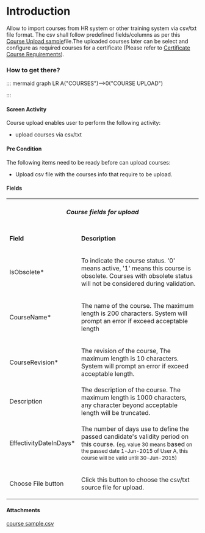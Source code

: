 # Introduction


Allow to import courses from HR system or other training system via csv/txt file format. The csv shall follow predefined fields/columns as per this [Course Upload sample](iFactory-JGP-MES/iFactory-JGP-MES-Home/iFactory-JGP-MS/CONTENT/Courses/Course-Upload.md)file.The uploaded courses later can be select and configure as required courses for a certificate (Please refer to 
[Certificate Course Requirements](/iFactory-JGP-MES/iFactory-JGP-MES-Home/iFactory-JGP-MS/CONTENT/Courses/Certification-Course-Requirements.md)). 


### How to get there?



::: mermaid
graph LR
A("COURSES")-->0("COURSE UPLOAD")

:::


#### Screen Activity


Course upload enables user to perform the following activity:

- upload courses via csv/txt




#### Pre Condition


The following items need to be ready before can upload courses: 

- Upload csv file with the courses info that require to be upload.



#### Fields



<table class="confluenceTable"><tbody><tr><td colspan="2" style="text-align: center;" class="confluenceTd"><h5 id="CourseUpload-Coursefieldsforupload">Course fields for upload</h5></td></tr><tr><td class="highlight confluenceTd"><p><strong>Field</strong></p></td><td class="highlight confluenceTd"><p><strong>Description</strong></p></td></tr><tr><td class="confluenceTd"><p>IsObsolete*</p></td><td class="confluenceTd"><p>To indicate the course status. '0' means active, '1' means this course is obsolete. Courses with obsolete status will not be considered during validation.</p></td></tr><tr><td class="confluenceTd"><p>CourseName*</p></td><td class="confluenceTd"><p>The name of the course. The maximum length is 200 characters. System will prompt an error if exceed acceptable length</p></td></tr><tr><td class="confluenceTd"><p>CourseRevision*</p></td><td class="confluenceTd"><p>The revision of the course, The maximum length is 10 characters. System will prompt an error if exceed acceptable length.</p></td></tr><tr><td colspan="1" class="confluenceTd">Description</td><td colspan="1" class="confluenceTd">The description of the course. The maximum length is 1000 characters, any character beyond acceptable length will be truncated.</td></tr><tr><td colspan="1" class="confluenceTd">EffectivityDateInDays*</td><td colspan="1" class="confluenceTd"><p>The number of days use to define the passed candidate's validity period on this course. (<span style="background-color: transparent;"><span style="font-size: 10.0pt;line-height: 13.0pt;">eg. value 30 means </span>based<span style="font-size: 10.0pt;line-height: 13.0pt;"> on the passed date 1-Jun-2015 of User A, this course will be valid until 30-Jun-2015)</span></span></p></td></tr><tr><td colspan="1" class="confluenceTd">Choose File button</td><td colspan="1" class="confluenceTd"><p>Click this button to choose the csv/txt source file for upload.</p></td></tr></tbody></table>



#### Attachments

[course sample.csv](/.attachments/29918051.csv)
